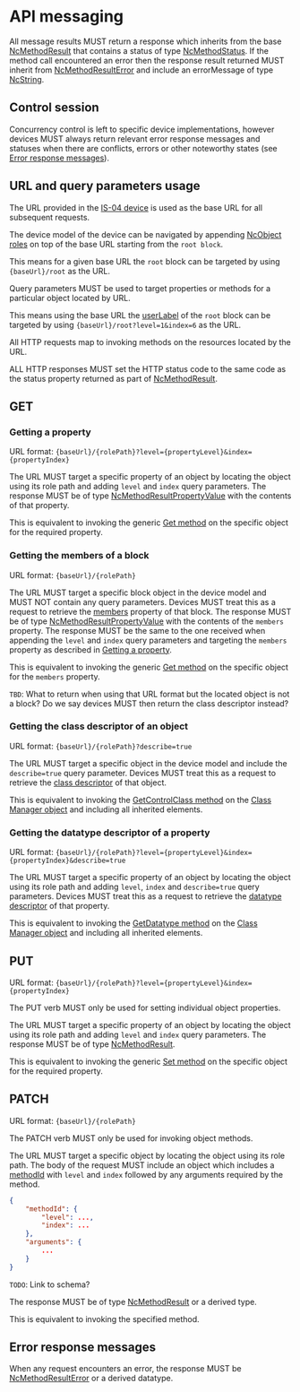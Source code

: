 # API messaging

All message results MUST return a response which inherits from the base [NcMethodResult](https://specs.amwa.tv/ms-05-02/latest/docs/Framework.html#ncmethodresult) that contains a status of type [NcMethodStatus](https://specs.amwa.tv/ms-05-02/latest/docs/Framework.html#ncmethodstatus). If the method call encountered an error then the response result returned MUST inherit from [NcMethodResultError](https://specs.amwa.tv/ms-05-02/latest/docs/Framework.html#ncmethodresulterror) and include an errorMessage of type [NcString](https://specs.amwa.tv/ms-05-02/latest/docs/Framework.html#primitives).

## Control session

Concurrency control is left to specific device implementations, however devices MUST always return relevant error response messages and statuses when there are conflicts, errors or other noteworthy states (see [Error response messages](#error-response-messages)).

## URL and query parameters usage

The URL provided in the [IS-04 device](IS-04%20interactions.md) is used as the base URL for all subsequent requests.

The device model of the device can be navigated by appending [NcObject roles](https://specs.amwa.tv/ms-05-02/latest/docs/NcObject.html) on top of the base URL starting from the `root block`.

This means for a given base URL the `root` block can be targeted by using `{baseUrl}/root` as the URL.

Query parameters MUST be used to target properties or methods for a particular object located by URL.

This means using the base URL the [userLabel](https://specs.amwa.tv/ms-05-02/latest/docs/Framework.html#ncobject) of the `root` block can be targeted by using `{baseUrl}/root?level=1&index=6` as the URL.

All HTTP requests map to invoking methods on the resources located by the URL.

ALL HTTP responses MUST set the HTTP status code to the same code as the status property returned as part of [NcMethodResult](https://specs.amwa.tv/ms-05-02/latest/docs/Framework.html#ncmethodresult).

## GET

### Getting a property

URL format: `{baseUrl}/{rolePath}?level={propertyLevel}&index={propertyIndex}`

The URL MUST target a specific property of an object by locating the object using its role path and adding `level` and `index` query parameters. The response MUST be of type [NcMethodResultPropertyValue](https://specs.amwa.tv/ms-05-02/latest/docs/Framework.html#ncmethodresultpropertyvalue) with the contents of that property.

This is equivalent to invoking the generic [Get method](https://specs.amwa.tv/ms-05-02/latest/docs/NcObject.html#generic-getter-and-setter) on the specific object for the required property.

### Getting the members of a block

URL format: `{baseUrl}/{rolePath}`

The URL MUST target a specific block object in the device model and MUST NOT contain any query parameters. Devices MUST treat this as a request to retrieve the [members](https://specs.amwa.tv/ms-05-02/latest/docs/Blocks.html#device-model-discovery) property of that block. The response MUST be of type [NcMethodResultPropertyValue](https://specs.amwa.tv/ms-05-02/latest/docs/Framework.html#ncmethodresultpropertyvalue) with the contents of the `members` property. The response MUST be the same to the one received when appending the `level` and `index` query parameters and targeting the `members` property as described in [Getting a property](#getting-a-property).

This is equivalent to invoking the generic [Get method](https://specs.amwa.tv/ms-05-02/latest/docs/NcObject.html#generic-getter-and-setter) on the specific object for the `members` property.

`TBD`: What to return when using that URL format but the located object is not a block? Do we say devices MUST then return the class descriptor instead?

### Getting the class descriptor of an object

URL format: `{baseUrl}/{rolePath}?describe=true`

The URL MUST target a specific object in the device model and include the `describe=true` query parameter. Devices MUST treat this as a request to retrieve the [class descriptor](https://specs.amwa.tv/ms-05-02/latest/docs/Framework.html#ncclassdescriptor) of that object.

This is equivalent to invoking the [GetControlClass method](https://specs.amwa.tv/ms-05-02/latest/docs/Framework.html#ncclassmanager) on the [Class Manager object](https://specs.amwa.tv/ms-05-02/latest/docs/Managers.html#class-manager) and including all inherited elements.

### Getting the datatype descriptor of a property

URL format: `{baseUrl}/{rolePath}?level={propertyLevel}&index={propertyIndex}&describe=true`

The URL MUST target a specific property of an object by locating the object using its role path and adding `level`, `index` and `describe=true` query parameters. Devices MUST treat this as a request to retrieve the [datatype descriptor](https://specs.amwa.tv/ms-05-02/latest/docs/Framework.html#ncdatatypedescriptor) of that property.

This is equivalent to invoking the [GetDatatype method](https://specs.amwa.tv/ms-05-02/latest/docs/Framework.html#ncclassmanager) on the [Class Manager object](https://specs.amwa.tv/ms-05-02/latest/docs/Managers.html#class-manager) and including all inherited elements.

## PUT

URL format: `{baseUrl}/{rolePath}?level={propertyLevel}&index={propertyIndex}`

The PUT verb MUST only be used for setting individual object properties.

The URL MUST target a specific property of an object by locating the object using its role path and adding `level` and `index` query parameters. The response MUST be of type [NcMethodResult](https://specs.amwa.tv/ms-05-02/latest/docs/Framework.html#ncmethodresult).

This is equivalent to invoking the generic [Set method](https://specs.amwa.tv/ms-05-02/latest/docs/NcObject.html#generic-getter-and-setter) on the specific object for the required property.

## PATCH

URL format: `{baseUrl}/{rolePath}`

The PATCH verb MUST only be used for invoking object methods.

The URL MUST target a specific object by locating the object using its role path.
The body of the request MUST include an object which includes a [methodId](https://specs.amwa.tv/ms-05-02/latest/docs/Framework.html#ncmethodid) with `level` and `index` followed by any arguments required by the method.

```json
{
    "methodId": {
        "level": ...,
        "index": ...
    },
    "arguments": {
        ...
    }
}
```

`TODO`: Link to schema?

The response MUST be of type [NcMethodResult](https://specs.amwa.tv/ms-05-02/latest/docs/Framework.html#ncmethodresult) or a derived type.

This is equivalent to invoking the specified method.

## Error response messages

When any request encounters an error, the response MUST be [NcMethodResultError](https://specs.amwa.tv/ms-05-02/latest/docs/Framework.html#ncmethodresulterror) or a derived datatype.
